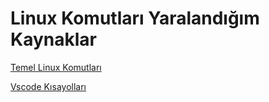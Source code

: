 # Linux Komutları Yaralandığım Kaynaklar

[Temel Linux Komutları](https://yakupseker.medium.com/her-linux-kullan%C4%B1c%C4%B1s%C4%B1n%C4%B1n-bilmesi-gereken-temel-komutlar-ve-tu%C5%9F-k%C4%B1sayollar%C4%B1-125-komut-1552423cf7db)

[Vscode Kısayolları](https://readmedium.com/en/https:/levelup.gitconnected.com/vs-code-productivity-tips-hacks-5eb6fe4a4404)
